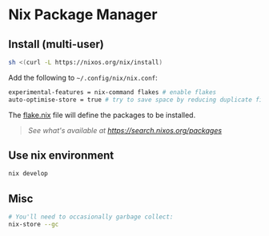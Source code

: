 # Nix Package Manager

## Install (multi-user)
```bash
sh <(curl -L https://nixos.org/nix/install)
```

Add the following to `~/.config/nix/nix.conf`:
```bash
experimental-features = nix-command flakes # enable flakes
auto-optimise-store = true # try to save space by reducing duplicate files with sym links
```
The [flake.nix](./flake.nix) file will define the packages to be installed.
>_See what's available at https://search.nixos.org/packages_

## Use nix environment
```bash
nix develop
```
## Misc
```bash
# You'll need to occasionally garbage collect:
nix-store --gc
```